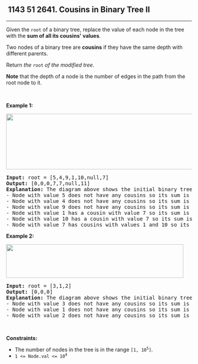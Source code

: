 <h2> 1143 51
2641. Cousins in Binary Tree II</h2><hr><div style="user-select: auto;"><p style="user-select: auto;">Given the <code style="user-select: auto;">root</code> of a binary tree, replace the value of each node in the tree with the <strong style="user-select: auto;">sum of all its cousins' values</strong>.</p>

<p style="user-select: auto;">Two nodes of a binary tree are <strong style="user-select: auto;">cousins</strong> if they have the same depth with different parents.</p>

<p style="user-select: auto;">Return <em style="user-select: auto;">the </em><code style="user-select: auto;">root</code><em style="user-select: auto;"> of the modified tree</em>.</p>

<p style="user-select: auto;"><strong style="user-select: auto;">Note</strong> that the depth of a node is the number of edges in the path from the root node to it.</p>

<p style="user-select: auto;">&nbsp;</p>
<p style="user-select: auto;"><strong class="example" style="user-select: auto;">Example 1:</strong></p>
<img alt="" src="https://assets.leetcode.com/uploads/2023/01/11/example11.png" style="width: 571px; height: 151px; user-select: auto;">
<pre style="user-select: auto;"><strong style="user-select: auto;">Input:</strong> root = [5,4,9,1,10,null,7]
<strong style="user-select: auto;">Output:</strong> [0,0,0,7,7,null,11]
<strong style="user-select: auto;">Explanation:</strong> The diagram above shows the initial binary tree and the binary tree after changing the value of each node.
- Node with value 5 does not have any cousins so its sum is 0.
- Node with value 4 does not have any cousins so its sum is 0.
- Node with value 9 does not have any cousins so its sum is 0.
- Node with value 1 has a cousin with value 7 so its sum is 7.
- Node with value 10 has a cousin with value 7 so its sum is 7.
- Node with value 7 has cousins with values 1 and 10 so its sum is 11.
</pre>

<p style="user-select: auto;"><strong class="example" style="user-select: auto;">Example 2:</strong></p>
<img alt="" src="https://assets.leetcode.com/uploads/2023/01/11/diagram33.png" style="width: 481px; height: 91px; user-select: auto;">
<pre style="user-select: auto;"><strong style="user-select: auto;">Input:</strong> root = [3,1,2]
<strong style="user-select: auto;">Output:</strong> [0,0,0]
<strong style="user-select: auto;">Explanation:</strong> The diagram above shows the initial binary tree and the binary tree after changing the value of each node.
- Node with value 3 does not have any cousins so its sum is 0.
- Node with value 1 does not have any cousins so its sum is 0.
- Node with value 2 does not have any cousins so its sum is 0.
</pre>

<p style="user-select: auto;">&nbsp;</p>
<p style="user-select: auto;"><strong style="user-select: auto;">Constraints:</strong></p>

<ul style="user-select: auto;">
	<li style="user-select: auto;">The number of nodes in the tree is in the range <code style="user-select: auto;">[1, 10<sup style="user-select: auto;">5</sup>]</code>.</li>
	<li style="user-select: auto;"><code style="user-select: auto;">1 &lt;= Node.val &lt;= 10<sup style="user-select: auto;">4</sup></code></li>
</ul>
</div>
